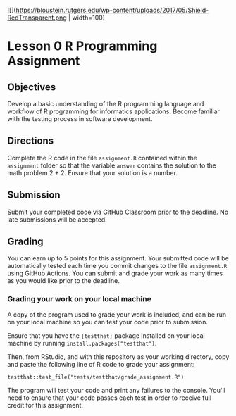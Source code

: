 ![](https://bloustein.rutgers.edu/wp-content/uploads/2017/05/Shield-RedTransparent.png | width=100)

# Lesson 0 R Programming Assignment


## Objectives
Develop a basic understanding of the R programming language and workflow of R programming for informatics applications.
Become familiar with the testing process in software development.

## Directions
Complete the R code in the file `assignment.R` contained within the `assignment` folder so that the variable `answer` contains the solution to the math problem 2 + 2. Ensure that your solution is a number.

## Submission
Submit your completed code via GitHub Classroom prior to the deadline. No late submissions will be accepted.

## Grading
You can earn up to 5 points for this assignment. Your submitted code will be automatically tested each time you commit changes to the file `assignment.R` using GitHub Actions. You can submit and grade your work as many times as you would like prior to the deadline.

### Grading your work on your local machine

A copy of the program used to grade your work is included, and can be run on your local machine so you can test your code prior to submission.

Ensure that you have the `{testthat}` package installed on your local machine by running `install.packages("testthat")`.

Then, from RStudio, and with this repository as your working directory, copy and paste the following line of R code to grade your assignment:

`testthat::test_file("tests/testthat/grade_assignment.R")`

The program will test your code and print any failures to the console. You'll need to ensure that your code passes each test in order to receive full credit for this assignment.